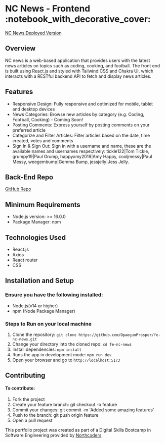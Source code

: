 <h1>NC News - Frontend :notebook_with_decorative_cover:</h1>

<a href="https://ncatnews.netlify.app/">NC News Deployed Version</a>



<h2>Overview</h2>

<p>NC news is a web-based application that provides users with the latest news articles on topics such as coding, cooking, and football. The front end is built using React.js and styled with Tailwind CSS and Chakra UI, which interacts with a RESTful backend API to fetch and display news articles.</p>

<h2>Features</h2>

<ul>
<li> Responsive Design: Fully responsive and optimized for mobile, tablet and desktop devices</li> 
<li> News Categories: Browse new articles by category (e.g. Coding, Football, Cooking) - Coming Soon! </li>
<li> Posting Comments: Express yourself by posting comments on your preferred article </li>
 <li>Categorize and Filter Articles: Filter articles based on the date, time created,  votes and comments</li>
 <li>Sign In & Sign Out: Sign in with a username and name, these are the available names and usernames respectively: tickle122|Tom Tickle, grumpy19|Paul Grump, happyamy2016|Amy Happy, cooljmessy|Paul Messy, weegembump|Gemma Bump, jessjelly|Jess Jelly.</li>
</ul>

<h2>Back-End Repo</h2>
<a href="https://github.com/OpaogunProsper/nc-news-backend">GitHub Repo</a>

<h2>Minimum Requirements</h2>
<ul>
 <li>Node.js version: >= 16.0.0</li>
 <li>Package Manager: npm</li>
</ul>

 <h2>Technologies Used</h2>
 <ul>
   <li>React.js</li>
   <li> Axios </li>
   <li>React router</li> 
   <li> CSS </li>
</ul>

 <h2> Installation and Setup </h2>
  <h3>Ensure you have the following installed:</h3>
  <ul>
    <li>Node.js(v14 or higher)</li>
    <li>npm (Node Package Manager)</li>
  </ul>
 

<h3>Steps to Run on your local machine</h3>

 1. Clone  the repository:
 `git clone https://github.com/OpaogunProsper/fe-nc-news.git`
 2. Change your directory into the cloned repo:  `cd fe-nc-news`
 3. Install dependencies: `npm install`
 4. Runs the app in development mode: `npm run dev`
 5. Open your browser and go to `http://localhost:5173`


<h2>Contributing </h2>
<h4>To contribute:</h4>
<ol>
<li>Fork the project</li> 
<li>Create your feature branch: git checkout -b feature</li>
<li>Commit your changes: git commit -m 'Added some amazing features'</li>
<li>Push to the branch: git push origin feature</li>
<li>Open a pull request</li>
</ol>

This portfolio project was created as part of a Digital Skills Bootcamp in Software Engineering provided by [Northcoders](https://northcoders.com/)


